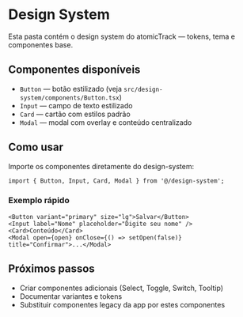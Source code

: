# Design System

Esta pasta contém o design system do atomicTrack — tokens, tema e componentes base.

## Componentes disponíveis

- `Button` — botão estilizado (veja `src/design-system/components/Button.tsx`)
- `Input` — campo de texto estilizado
- `Card` — cartão com estilos padrão
- `Modal` — modal com overlay e conteúdo centralizado

## Como usar

Importe os componentes diretamente do design-system:

```tsx
import { Button, Input, Card, Modal } from '@/design-system';
```

### Exemplo rápido

```tsx
<Button variant="primary" size="lg">Salvar</Button>
<Input label="Nome" placeholder="Digite seu nome" />
<Card>Conteúdo</Card>
<Modal open={open} onClose={() => setOpen(false)} title="Confirmar">...</Modal>
```

## Próximos passos

- Criar componentes adicionais (Select, Toggle, Switch, Tooltip)
- Documentar variantes e tokens
- Substituir componentes legacy da app por estes componentes
